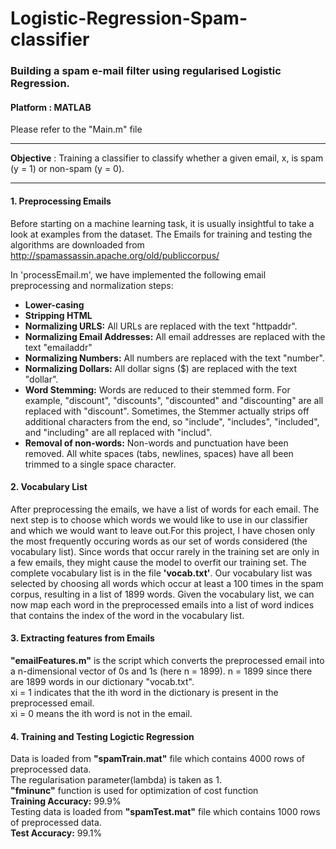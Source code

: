# Logistic-Regression-Spam-classifier
### Building a spam e-mail filter using regularised Logistic Regression.
#### Platform : MATLAB


Please refer to the "Main.m" file
___

**Objective** : Training a classifier to classify whether a given email, x, is spam (y = 1) or non-spam (y = 0).
___
#### 1. Preprocessing Emails

Before starting on a machine learning task, it is usually insightful to take a look at examples from the dataset.
The Emails for training and testing the algorithms are downloaded from http://spamassassin.apache.org/old/publiccorpus/

In 'processEmail.m', we have implemented the following email preprocessing and normalization steps:
* **Lower-casing**
* **Stripping HTML**
* **Normalizing URLS:** All URLs are replaced with the text "httpaddr".
* **Normalizing Email Addresses:** All email addresses are replaced with the text "emailaddr"
* **Normalizing Numbers:** All numbers are replaced with the text "number".
* **Normalizing Dollars:** All dollar signs ($) are replaced with the text "dollar".
* **Word Stemming:** Words are reduced to their stemmed form. For example, "discount", "discounts", "discounted" and
"discounting" are all replaced with "discount". Sometimes, the Stemmer actually strips off additional characters from
the end, so "include", "includes", "included", and "including" are all replaced with "includ".
* **Removal of non-words:** Non-words and punctuation have been removed. All white spaces (tabs, newlines, spaces) 
have all been trimmed to a single space character.

#### 2. Vocabulary List

After preprocessing the emails, we have a list of words for each email. The next step is to choose which words we would 
like to use in our classifier and which we would want to leave out.For this project, I have chosen only the most 
frequently occuring words as our set of words considered (the vocabulary list). Since words that occur rarely in the 
training set are only in a few emails, they might cause the model to overfit our training set. The complete vocabulary 
list is in the file **'vocab.txt'**. Our vocabulary list was selected by choosing all words which occur at least a 100 
times in the spam corpus, resulting in a list of 1899 words.
Given the vocabulary list, we can now map each word in the preprocessed emails into a list of word indices that contains
the index of the word in the vocabulary list.


#### 3. Extracting features from Emails

**"emailFeatures.m"** is the script which converts the preprocessed email into a n-dimensional vector of 0s and 1s (here n = 1899).
n = 1899 since there are 1899 words in our dictionary "vocab.txt".<br>
xi = 1 indicates that the ith word in the dictionary is present in the preprocessed email.<br>
xi = 0 means the ith word is not in the email.

#### 4. Training and Testing Logictic Regression
Data is loaded from **"spamTrain.mat"** file which contains 4000 rows of preprocessed data.<br>
The regularisation parameter(lambda) is taken as 1.<br>
**"fminunc"** function is used for optimization of cost function<br>
**Training Accuracy:**  99.9% <br>
Testing data is loaded from **"spamTest.mat"** file which contains 1000 rows of preprocessed data. <br>
**Test Accuracy:**  99.1%
